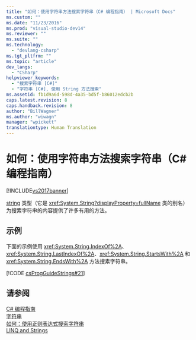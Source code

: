 ```yaml
---
title: "如何：使用字符串方法搜索字符串（C# 编程指南） | Microsoft Docs"
ms.custom: ""
ms.date: "11/23/2016"
ms.prod: "visual-studio-dev14"
ms.reviewer: ""
ms.suite: ""
ms.technology: 
  - "devlang-csharp"
ms.tgt_pltfrm: ""
ms.topic: "article"
dev_langs: 
  - "CSharp"
helpviewer_keywords: 
  - "搜索字符串 [C#]"
  - "字符串 [C#], 使用 String 方法搜索"
ms.assetid: fb1d9a6d-598d-4a35-bd5f-b86012edcb2b
caps.latest.revision: 8
caps.handback.revision: 8
author: "BillWagner"
ms.author: "wiwagn"
manager: "wpickett"
translationtype: Human Translation
---
```

# 如何：使用字符串方法搜索字符串（C# 编程指南）
[!INCLUDE[vs2017banner](../../../csharp/includes/vs2017banner.md)]

[string](../../../csharp/language-reference/keywords/string.md) 类型（它是 <xref:System.String?displayProperty=fullName> 类的别名）为搜索字符串的内容提供了许多有用的方法。  
  
## 示例  
 下面的示例使用 <xref:System.String.IndexOf%2A>、<xref:System.String.LastIndexOf%2A>、<xref:System.String.StartsWith%2A> 和 <xref:System.String.EndsWith%2A> 方法搜素字符串。  
  
 [!CODE [csProgGuideStrings#21](../CodeSnippet/VS_Snippets_VBCSharp/csProgGuideStrings#21)]  
  
## 请参阅  
 [C\# 编程指南](../../../csharp/programming-guide/index.md)   
 [字符串](../../../csharp/programming-guide/strings/index.md)   
 [如何：使用正则表达式搜索字符串](../../../csharp/programming-guide/strings/how-to-search-strings-using-regular-expressions.md)   
 [LINQ and Strings](../../../visual-basic/programming-guide/concepts/linq/linq-and-strings.md)